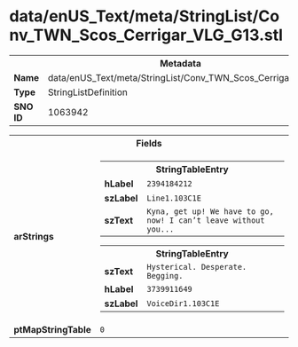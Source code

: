 <h1>data/enUS_Text/meta/StringList/Conv_TWN_Scos_Cerrigar_VLG_G13.stl</h1><table><tr><th colspan="100%">Metadata</th></tr><tr><td><b>Name</b></td><td>data/enUS_Text/meta/StringList/Conv_TWN_Scos_Cerrigar_VLG_G13.stl</td></tr><tr><td><b>Type</b></td><td>StringListDefinition</td></tr><tr><td><b>SNO ID</b></td><td>1063942</td></tr></table>

<table><tr><th colspan="100%">Fields</th></tr><tr><td><b>arStrings</b></td><td><table><tr><th colspan="100%">StringTableEntry</th></tr><tr><td><b>hLabel</b></td><td><code>2394184212</code></td></tr><tr><td><b>szLabel</b></td><td><code>Line1.103C1E</code></td></tr><tr><td><b>szText</b></td><td><code>Kyna, get up! We have to go, now! I can’t leave without you...</code></td></tr></table>


<table><tr><th colspan="100%">StringTableEntry</th></tr><tr><td><b>szText</b></td><td><code>Hysterical. Desperate. Begging.</code></td></tr><tr><td><b>hLabel</b></td><td><code>3739911649</code></td></tr><tr><td><b>szLabel</b></td><td><code>VoiceDir1.103C1E</code></td></tr></table>


</td></tr><tr><td><b>ptMapStringTable</b></td><td><code>0</code></td></tr></table>


